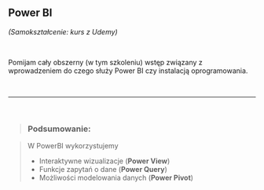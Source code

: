 ## Power BI

*(Samokształcenie: kurs z Udemy)*

<br>

Pomijam cały obszerny (w tym szkoleniu) wstęp związany z wprowadzeniem do czego służy Power BI czy instalacją oprogramowania.

<br>

---

<br>

> ### Podsumowanie:

>
> W PowerBI wykorzystujemy <br>
> + Interaktywne wizualizacje (**Power View**)
> + Funkcje zapytań o dane (**Power Query**)
> + Możliwości modelowania danych (**Power Pivot**)
